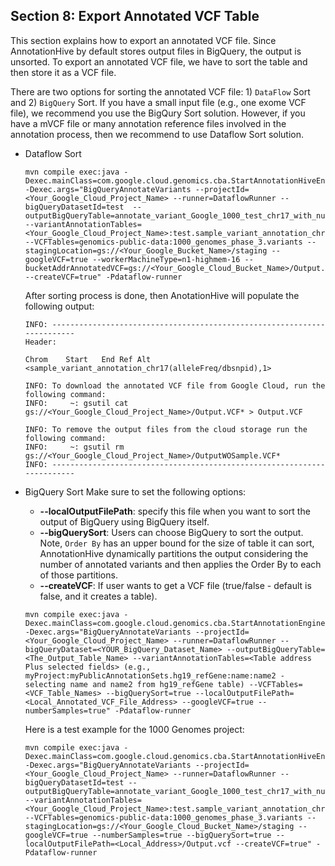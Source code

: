 ## Section 8: Export Annotated VCF Table
This section explains how to export an annotated VCF file. Since AnnotationHive by default stores output files in BigQuery, the output is unsorted. To export an annotated VCF file, we have to sort the table and then store it as a VCF file. 

There are two options for sorting the annotated VCF file: 1) `DataFlow` Sort and 2) `BigQuery` Sort. 
If you have a small input file (e.g., one exome VCF file), we recommend you use the BigQury Sort solution. However, if you have a mVCF file or many annotation reference files involved in the annotation process, then we recommend to use Dataflow Sort solution. 

* Dataflow Sort
   ```
   mvn compile exec:java -Dexec.mainClass=com.google.cloud.genomics.cba.StartAnnotationHiveEngine -Dexec.args="BigQueryAnnotateVariants --projectId=<Your_Google_Cloud_Project_Name> --runner=DataflowRunner --bigQueryDatasetId=test  --outputBigQueryTable=annotate_variant_Google_1000_test_chr17_with_num_samples_Export_WO_Sample --variantAnnotationTables=<Your_Google_Cloud_Project_Name>:test.sample_variant_annotation_chr17:alleleFreq:dbsnpid  --VCFTables=genomics-public-data:1000_genomes_phase_3.variants --stagingLocation=gs://<Your_Google_Bucket_Name>/staging --googleVCF=true --workerMachineType=n1-highmem-16 --bucketAddrAnnotatedVCF=gs://<Your_Google_Cloud_Bucket_Name>/Output.VCF --createVCF=true" -Pdataflow-runner
   ```
   After sorting process is done, then AnotationHive will populate the following output:
   ```
   INFO: ------------------------------------------------------------------------
   Header: 
   
   Chrom	Start	End	Ref	Alt	<sample_variant_annotation_chr17(alleleFreq/dbsnpid),1>
   
   INFO: To download the annotated VCF file from Google Cloud, run the following command:
   INFO: 	 ~: gsutil cat gs://<Your_Google_Cloud_Project_Name>/Output.VCF* > Output.VCF
   
   INFO: To remove the output files from the cloud storage run the following command:
   INFO: 	 ~: gsutil rm gs://<Your_Google_Cloud_Project_Name>/OutputWOSample.VCF* 
   INFO: ------------------------------------------------------------------------
   ```



* BigQuery Sort
   Make sure to set the following options:
   * **--localOutputFilePath**: specify this file when you want to sort the output of BigQuery using BigQuery itself.
   * **--bigQuerySort**: Users can choose BigQuery to sort the output. Note, `Order By` has an upper bound for the size of table it can sort, AnnotationHive dynamically partitions the output considering the number of annotated variants and then applies the Order By to each of those partitions.
   * **--createVCF**: If user wants to get a VCF file (true/false - default is false, and it creates a table).

   ```
   mvn compile exec:java -Dexec.mainClass=com.google.cloud.genomics.cba.StartAnnotationEngine -Dexec.args="BigQueryAnnotateVariants --projectId=<Your_Google_Cloud_Project_Name> --runner=DataflowRunner --bigQueryDataset=<YOUR_BigQuery_Dataset_Name> --outputBigQueryTable=<The_Output_Table_Name> --variantAnnotationTables=<Table address Plus selected fields> (e.g., myProject:myPublicAnnotationSets.hg19_refGene:name:name2 - selecting name and name2 from hg19_refGene table) --VCFTables=<VCF_Table_Names> --bigQuerySort=true --localOutputFilePath=<Local_Annotated_VCF_File_Address> --googleVCF=true --numberSamples=true" -Pdataflow-runner
   ```
   Here is a test example for the 1000 Genomes project: 
   ```
   mvn compile exec:java -Dexec.mainClass=com.google.cloud.genomics.cba.StartAnnotationHiveEngine -Dexec.args="BigQueryAnnotateVariants --projectId=<Your_Google_Cloud_Project_Name> --runner=DataflowRunner --bigQueryDatasetId=test --outputBigQueryTable=annotate_variant_Google_1000_test_chr17_with_num_samples_Export --variantAnnotationTables=<Your_Google_Cloud_Project_Name>:test.sample_variant_annotation_chr17:alleleFreq:dbsnpid  --VCFTables=genomics-public-data:1000_genomes_phase_3.variants --stagingLocation=gs://<Your_Google_Cloud_Bucket_Name>/staging --googleVCF=true --numberSamples=true --bigQuerySort=true --localOutputFilePath=<Local_Address>/Output.vcf --createVCF=true" -Pdataflow-runner
   ```

